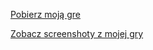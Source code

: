 [Pobierz moją gre](https://strona-kotela.github.io/gra/gra.zip)


[Zobacz screenshoty z mojej gry](https://strona-kotela.github.io/gra/screenshots)
